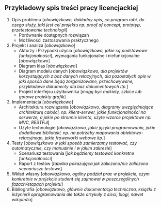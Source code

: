 ## Przykładowy spis treści pracy licencjackiej

1. Opis problemu
   [*obowiązkowo, dokładny opis, co program robi, do czego służy,
   jaki jest cel projektu np. proof of concept, prototyp, przetestowanie technologii*]
   - Porównanie dostępnych rozwiązań
   - Możliwości zastosowania praktycznego
1. Projekt i analiza [*obowiązkowo*]
   - Aktorzy i Przypadki użycia
     \[*obowiązkowo, jakie są podstawowe funkcjonalności*\],
     wymagania funkcjonalne i niefunkcjonalne [*obowiązkowo*]
   - Diagram klas [*obowiązkowo*]
   - Diagram modelu danych [*obowiązkowo, dla projektów korzystających z baz danych relacyjnych,
     dla pozostałych opis w jaki sposób dane będą zorganizowane,
     przechowywane, przykładowe dokumenty dla baz dokumentowych itp.*]
   - Projekt interfejsu użytkownika [*mogą być makiety, szkice lub gotowe projekty grafik*]
3. Implementacja [*obowiązkowo*]
   - Architektura rozwiązania [*obowiązkowo, diagramy uwzględniające architekturę całości,
     np. klient-serwer, jakie funkcjonalności na serwerze, a jakie po stronnie klienta,
     użyte wzorce projektowe np. MVC, RESTFul*]
   - Użyte technologie [*obowiązkowo, jakie języki programowania, jakie dodatkowe biblioteki,
     np. na potrzeby mapowania obiektowo-relacyjnego, jakie fraweworki webowe itp.*]
4. Testy [*obowiązkowo w jaki sposób zamierzamy testować,
   czy automatycznie, czy manualnie i w jakim zakresie*]
   - Scenariusz testowania [*jak będziemy testować konkretne funkcjonalności*]
   - Raport z testów [*tabelka pokazująca jak zaliczono/nie zaliczono scenariusze testowe*]
5. Wkład własny [*obowiązkowo, ogólny podział prac w projekcie, czym konkretnie
   w projekcie student się zajmował w poszczególnych fazach/etapach projektu*]
6. Bibliografia [*obowiązkowo, głównie dokumentacja techniczna, książki z inżynierii
   oprogramowania ale także artykuły z sieci, blogi, nawet wikipedia*]

